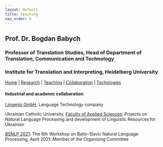 ```yaml
---
layout: default
title: Teaching
nav_order: 4
---
```


## Prof. Dr. Bogdan Babych
### Professor of Translation Studies, Head of Department of Translation, Communication and Technology
### Institute for Translation and Interpreting, Heidelberg University

[Home](index.md) | [Research](research.md) | [Teaching](teaching.md) | [Collaboration](collaboration.md) | [Techologies](techlabs.md)

#### Industrial and academic collaboration

[Lingenio GmbH](https://lingenio.de/en/), Language Technology company

Ukrainian Catholic University, [Faculty of Applied Sciences](https://apps.ucu.edu.ua/en/): Projects on Natural Language Processing and development of Linguistic Resources for Ukrainian

[BSNLP 2021](http://bsnlp.cs.helsinki.fi/index.html): The 8th Workshop on Balto-Slavic Natural Language Processing, April 2021: Member of the Organizing Committee
